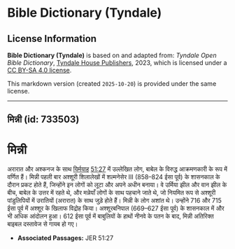 # Bible Dictionary (Tyndale)

## License Information

**Bible Dictionary (Tyndale)** is based on and adapted from: _Tyndale Open Bible Dictionary_, [Tyndale House Publishers](https://tyndaleopenresources.com/), 2023, which is licensed under a [CC BY-SA 4.0 license](https://creativecommons.org/licenses/by-sa/4.0/legalcode.en).

This markdown version (created `2025-10-20`) is provided under the same license.



--------------------------------

## मिन्नी (id: 733503)

मिन्नी
======

अरारात और अश्कनज के साथ [यिर्मयाह](https://ref.ly/Jer51:27) [51:27](https://ref.ly/Jer51:27) में उल्लेखित लोग, बाबेल के विरुद्ध आक्रमणकारी के रूप में वर्णित हैं। मिन्नी पहली बार अश्शूरी शिलालेखों में शल्मनेसेर III (858–824 ईसा पूर्व) के शासनकाल के दौरान प्रकट होते हैं, जिन्होंने इन लोगों को लूटा और अपने अधीन बनाया। वे उर्मिया झील और वान झील के बीच, बाबेल के उत्तर में रहते थे, और मन्नेयाँ लोगों के साथ पहचाने जाते थे, जो नियमित रूप से अश्शूरी पांडुलिपियों में उरातियों (अरारात) के साथ जुड़े होते हैं। मिन्नी के लोग अशांत थे। उन्होंने 716 और 715 ईसा पूर्व में अश्शूर के खिलाफ विद्रोह किया। अश्शूरबनिपाल (669–627 ईसा पूर्व) के शासनकाल में और भी अधिक आंदोलन हुआ। 612 ईसा पूर्व में बाबुलियों के हाथों नीनवे के पतन के बाद, मिन्नी अतिरिक्त बाइबल दस्तावेज से गायब हो गए।

* **Associated Passages:** JER 51:27

